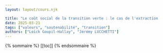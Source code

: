 ```yaml
---
layout: layout/cours.njk

title: "Le coût social de la transition verte : le cas de l'extraction minière dans les pays en développement"
date: 2025-03-21
tags: ["valeurs", "soutenabilité", "transition"]
authors: ["Loïck Goupil-Hallay", "Jérémy LUCCHETTI"]
---
```


{% sommaire %}
[[toc]]
{% endsommaire %}
